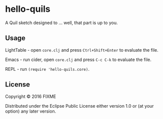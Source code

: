 # hello-quils

A Quil sketch designed to ... well, that part is up to you.

## Usage

LightTable - open `core.clj` and press `Ctrl+Shift+Enter` to evaluate the file.

Emacs - run cider, open `core.clj` and press `C-c C-k` to evaluate the file.

REPL - run `(require 'hello-quils.core)`.

## License

Copyright © 2016 FIXME

Distributed under the Eclipse Public License either version 1.0 or (at
your option) any later version.
